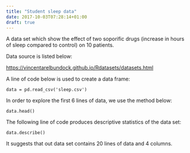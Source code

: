 ```yaml
---
title: "Student sleep data"
date: 2017-10-03T07:28:14+01:00
draft: true
---
```


A data set which show the effect of two soporific drugs (increase in hours
of sleep compared to control) on 10 patients. 

Data source is listed below:

https://vincentarelbundock.github.io/Rdatasets/datasets.html

A line of code below is used to create a data frame:

```
data = pd.read_csv('sleep.csv')
```


In order to explore the first 6 lines of data, we use the method below:

```
data.head()
```

The following line of code produces descriptive statistics of the data set:

```
data.describe()
```

It suggests that out data set contains 20 lines of data and 4 columns. 
